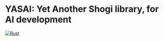 # YASAI: Yet Another Shogi library, for AI development

[![Rust](https://github.com/sugyan/yasai/actions/workflows/rust.yml/badge.svg?branch=main)](https://github.com/sugyan/yasai/actions/workflows/rust.yml)
